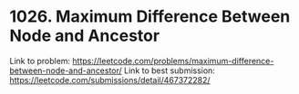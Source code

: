 # 1026. Maximum Difference Between Node and Ancestor

Link to problem: https://leetcode.com/problems/maximum-difference-between-node-and-ancestor/
Link to best submission: https://leetcode.com/submissions/detail/467372282/
